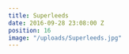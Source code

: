 ```yaml
---
title: Superleeds
date: 2016-09-28 23:08:00 Z
position: 16
image: "/uploads/Superleeds.jpg"
---
```


